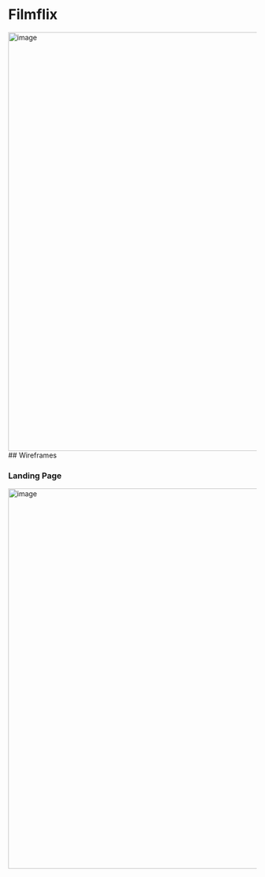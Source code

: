 # Filmflix
<img width="1321" height="848" alt="image" src="https://github.com/user-attachments/assets/6d477582-a691-438d-beaf-f0c790b35b48" />
## Wireframes

 ### Landing Page
 
<img width="1172" height="770" alt="image" src="https://github.com/user-attachments/assets/69a9514e-f831-40af-bf78-25be10a6a8cd" />

